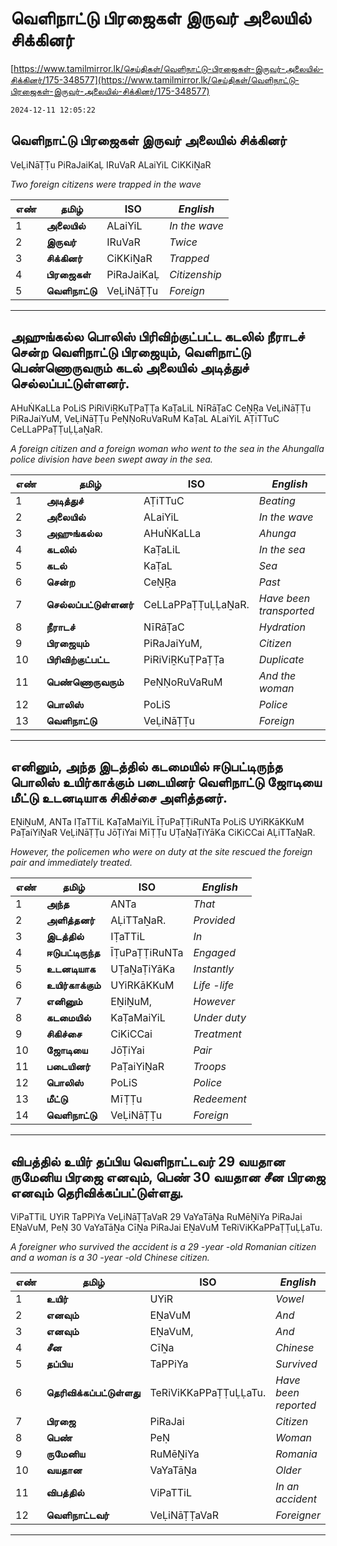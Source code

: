 # வெளிநாட்டு பிரஜைகள் இருவர் அலையில் சிக்கினர்

[https://www.tamilmirror.lk/செய்திகள்/வெளிநாட்டு-பிரஜைகள்-இருவர்-அலையில்-சிக்கினர்/175-348577](https://www.tamilmirror.lk/செய்திகள்/வெளிநாட்டு-பிரஜைகள்-இருவர்-அலையில்-சிக்கினர்/175-348577)

`2024-12-11 12:05:22`

## வெளிநாட்டு பிரஜைகள் இருவர் அலையில் சிக்கினர்

VeḶiNāṬṬu PiRaJaiKaḶ IRuVaR ALaiYiL CiKKiṈaR

*Two foreign citizens were trapped in the wave*

எண்|**தமிழ்**|ISO|*English*
---|---|---|---
1|**அலையில்**|ALaiYiL|*In the wave*
2|**இருவர்**|IRuVaR|*Twice*
3|**சிக்கினர்**|CiKKiṈaR|*Trapped*
4|**பிரஜைகள்**|PiRaJaiKaḶ|*Citizenship*
5|**வெளிநாட்டு**|VeḶiNāṬṬu|*Foreign*

---

## அஹுங்கல்ல பொலிஸ் பிரிவிற்குட்பட்ட கடலில் நீராடச் சென்ற வெளிநாட்டு பிரஜையும், வெளிநாட்டு பெண்ணொருவரும் கடல் அலையில் அடித்துச் செல்லப்பட்டுள்ளனர்.

AHuṄKaLLa PoLiS PiRiViṞKuṬPaṬṬa KaṬaLiL NīRāṬaC CeṈṞa VeḶiNāṬṬu PiRaJaiYuM, VeḶiNāṬṬu PeṆṆoRuVaRuM KaṬaL ALaiYiL AṬiTTuC CeLLaPPaṬṬuḶḶaṈaR.

*A foreign citizen and a foreign woman who went to the sea in the Ahungalla police division have been swept away in the sea.*

எண்|**தமிழ்**|ISO|*English*
---|---|---|---
1|**அடித்துச்**|AṬiTTuC|*Beating*
2|**அலையில்**|ALaiYiL|*In the wave*
3|**அஹுங்கல்ல**|AHuṄKaLLa|*Ahunga*
4|**கடலில்**|KaṬaLiL|*In the sea*
5|**கடல்**|KaṬaL|*Sea*
6|**சென்ற**|CeṈṞa|*Past*
7|**செல்லப்பட்டுள்ளனர்**|CeLLaPPaṬṬuḶḶaṈaR.|*Have been transported*
8|**நீராடச்**|NīRāṬaC|*Hydration*
9|**பிரஜையும்**|PiRaJaiYuM,|*Citizen*
10|**பிரிவிற்குட்பட்ட**|PiRiViṞKuṬPaṬṬa|*Duplicate*
11|**பெண்ணொருவரும்**|PeṆṆoRuVaRuM|*And the woman*
12|**பொலிஸ்**|PoLiS|*Police*
13|**வெளிநாட்டு**|VeḶiNāṬṬu|*Foreign*

---

## எனினும், அந்த இடத்தில் கடமையில் ஈடுபட்டிருந்த பொலிஸ் உயிர்காக்கும் படையினர் வெளிநாட்டு ஜோடியை மீட்டு உடனடியாக சிகிச்சை அளித்தனர்.

EṈiṈuM, ANTa IṬaTTiL KaṬaMaiYiL ĪṬuPaṬṬiRuNTa PoLiS UYiRKāKKuM PaṬaiYiṈaR VeḶiNāṬṬu JōṬiYai MīṬṬu UṬaṈaṬiYāKa CiKiCCai AḶiTTaṈaR.

*However, the policemen who were on duty at the site rescued the foreign pair and immediately treated.*

எண்|**தமிழ்**|ISO|*English*
---|---|---|---
1|**அந்த**|ANTa|*That*
2|**அளித்தனர்**|AḶiTTaṈaR.|*Provided*
3|**இடத்தில்**|IṬaTTiL|*In*
4|**ஈடுபட்டிருந்த**|ĪṬuPaṬṬiRuNTa|*Engaged*
5|**உடனடியாக**|UṬaṈaṬiYāKa|*Instantly*
6|**உயிர்காக்கும்**|UYiRKāKKuM|*Life -life*
7|**எனினும்**|EṈiṈuM,|*However*
8|**கடமையில்**|KaṬaMaiYiL|*Under duty*
9|**சிகிச்சை**|CiKiCCai|*Treatment*
10|**ஜோடியை**|JōṬiYai|*Pair*
11|**படையினர்**|PaṬaiYiṈaR|*Troops*
12|**பொலிஸ்**|PoLiS|*Police*
13|**மீட்டு**|MīṬṬu|*Redeement*
14|**வெளிநாட்டு**|VeḶiNāṬṬu|*Foreign*

---

## விபத்தில் உயிர் தப்பிய வெளிநாட்டவர் 29 வயதான ருமேனிய பிரஜை எனவும், பெண் 30 வயதான சீன பிரஜை எனவும் தெரிவிக்கப்பட்டுள்ளது.

ViPaTTiL UYiR TaPPiYa VeḶiNāṬṬaVaR 29 VaYaTāṈa RuMēṈiYa PiRaJai EṈaVuM, PeṆ 30 VaYaTāṈa CīṈa PiRaJai EṈaVuM TeRiViKKaPPaṬṬuḶḶaTu.

*A foreigner who survived the accident is a 29 -year -old Romanian citizen and a woman is a 30 -year -old Chinese citizen.*

எண்|**தமிழ்**|ISO|*English*
---|---|---|---
1|**உயிர்**|UYiR|*Vowel*
2|**எனவும்**|EṈaVuM|*And*
3|**எனவும்**|EṈaVuM,|*And*
4|**சீன**|CīṈa|*Chinese*
5|**தப்பிய**|TaPPiYa|*Survived*
6|**தெரிவிக்கப்பட்டுள்ளது**|TeRiViKKaPPaṬṬuḶḶaTu.|*Have been reported*
7|**பிரஜை**|PiRaJai|*Citizen*
8|**பெண்**|PeṆ|*Woman*
9|**ருமேனிய**|RuMēṈiYa|*Romania*
10|**வயதான**|VaYaTāṈa|*Older*
11|**விபத்தில்**|ViPaTTiL|*In an accident*
12|**வெளிநாட்டவர்**|VeḶiNāṬṬaVaR|*Foreigner*

---
